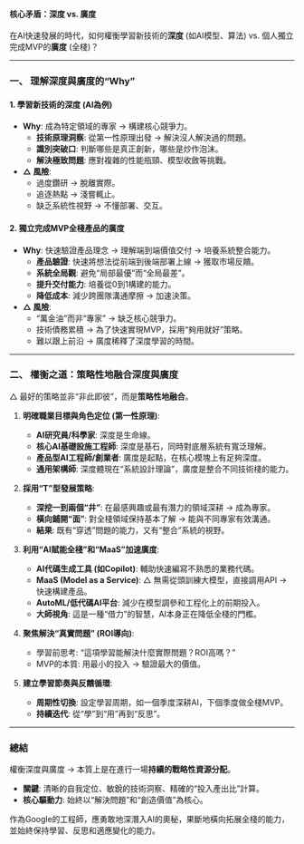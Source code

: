 

#### 核心矛盾：深度 vs. 廣度
在AI快速發展的時代，如何權衡學習新技術的**深度** (如AI模型、算法) vs. 個人獨立完成MVP的**廣度** (全棧)？

---

### 一、 理解深度與廣度的“Why”

#### 1. 學習新技術的深度 (AI為例)
*   **Why**: 成為特定領域的專家 → 構建核心競爭力。
    *   **技術原理洞察**: 從第一性原理出發 → 解決沒人解決過的問題。
    *   **識別突破口**: 判斷哪些是真正創新，哪些是炒作泡沫。
    *   **解決極致問題**: 應對複雜的性能瓶頸、模型收斂等挑戰。
*   **△ 風險**:
    *   過度鑽研 → 脫離實際。
    *   追逐熱點 → 淺嘗輒止。
    *   缺乏系統性視野 → 不懂部署、交互。

#### 2. 獨立完成MVP全棧產品的廣度
*   **Why**: 快速驗證產品理念 → 理解端到端價值交付 → 培養系統整合能力。
    *   **產品驗證**: 快速將想法從前端到後端部署上線 → 獲取市場反饋。
    *   **系統全局觀**: 避免“局部最優”而“全局最差”。
    *   **提升交付能力**: 培養從0到1構建的能力。
    *   **降低成本**: 減少跨團隊溝通摩擦 → 加速決策。
*   **△ 風險**:
    *   “萬金油”而非“專家” → 缺乏核心競爭力。
    *   技術債務累積 → 為了快速實現MVP，採用“夠用就好”策略。
    *   難以跟上前沿 → 廣度稀釋了深度學習的時間。

---

### 二、 權衡之道：策略性地融合深度與廣度

△ 最好的策略並非“非此即彼”，而是**策略性地融合**。

1.  **明確職業目標與角色定位 (第一性原理)**:
    *   **AI研究員/科學家**: 深度是生命線。
    *   **核心AI基礎設施工程師**: 深度是基石，同時對底層系統有寬泛理解。
    *   **產品型AI工程師/創業者**: 廣度是起點，在核心模塊上有足夠深度。
    *   **通用架構師**: 深度體現在“系統設計理論”，廣度是整合不同技術棧的能力。

2.  **採用“T”型發展策略**:
    *   **深挖一到兩個“井”**: 在最感興趣或最有潛力的領域深耕 → 成為專家。
    *   **橫向鋪開“面”**: 對全棧領域保持基本了解 → 能與不同專家有效溝通。
    *   **結果**: 既有“穿透”問題的能力，又有“整合”系統的視野。

3.  **利用“AI賦能全棧”和“MaaS”加速廣度**:
    *   **AI代碼生成工具 (如Copilot)**: 輔助快速編寫不熟悉的業務代碼。
    *   **MaaS (Model as a Service)**: △ 無需從頭訓練大模型，直接調用API → 快速構建產品。
    *   **AutoML/低代碼AI平台**: 減少在模型調參和工程化上的前期投入。
    *   **大師視角**: 這是一種“借力”的智慧，AI本身正在降低全棧的門檻。

4.  **聚焦解決“真實問題” (ROI導向)**:
    *   學習前思考: “這項學習能解決什麼實際問題？ROI高嗎？”
    *   MVP的本質: 用最小的投入 → 驗證最大的價值。

5.  **建立學習節奏與反饋循環**:
    *   **周期性切換**: 設定學習周期，如一個季度深耕AI，下個季度做全棧MVP。
    *   **持續迭代**: 從“學”到“用”再到“反思”。

---

### 總結

權衡深度與廣度 → 本質上是在進行一場**持續的戰略性資源分配**。

*   **關鍵**: 清晰的自我定位、敏銳的技術洞察、精確的“投入產出比”計算。
*   **核心驅動力**: 始終以“解決問題”和“創造價值”為核心。

作為Google的工程師，應勇敢地深潛入AI的奧秘，果斷地橫向拓展全棧的能力，並始終保持學習、反思和適應變化的能力。